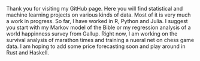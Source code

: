 Thank you for visiting my GitHub page. Here you will find statistical and machine learning projects on various kinds of data. Most of it is very much a work in progress. So far, I have worked in R, Python and Julia. I suggest you start with my Markov model of the Bible or my regression analysis of a world happinness survey from Gallup. Right now, I am working on the survival analysis of marathon times and training a nueral net on chess game data. I am hoping to add some price forecasting soon and play around in Rust and Haskell. 
<!--
**loganjmaurer/loganjmaurer** is a ✨ _special_ ✨ repository because its `README.md` (this file) appears on your GitHub profile.

Here are some ideas to get you started:

- 🔭 I’m currently working on ...
- 🌱 I’m currently learning ...
- 👯 I’m looking to collaborate on ...
- 🤔 I’m looking for help with ...
- 💬 Ask me about ...
- 📫 How to reach me: ...
- 😄 Pronouns: ...
- ⚡ Fun fact: ...
-->
